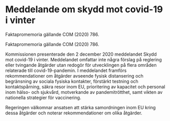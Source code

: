 # Meddelande om skydd mot covid-19 i vinter

Faktapromemoria gällande COM (2020) 786.

Faktapromemoria gällande COM (2020) 786.

Kommissionen presenterade den 2 december 2020 meddelandet Skydd mot covid-19 i vinter. Meddelandet omfattar inte några förslag på reglering eller tvingande åtgärder utan redogör för utvecklingen på flera områden relaterade till covid-19-pandemin. I meddelandet framförs rekommendationer om åtgärder avseende fysisk distansering och begränsning av sociala fysiska kontakter, förstärkt testning och kontaktspårning, säkra resor inom EU, prioritering av kapacitet och personal inom hälso- och sjukvård, motverkande av pandemitrötthet, samt vikten av nationella strategier för vaccinering.

Regeringen välkomnar ansatsen att stärka samordningen inom EU kring dessa åtgärder och noterar rekommendationer om olika åtgärder.
